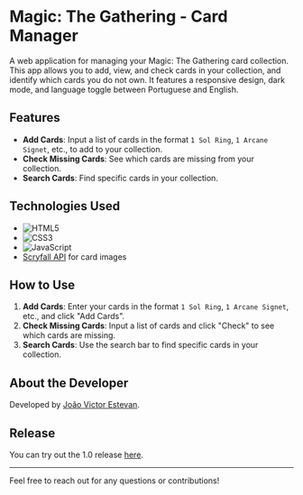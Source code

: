 # Magic: The Gathering - Card Manager

A web application for managing your Magic: The Gathering card collection. This app allows you to add, view, and check cards in your collection, and identify which cards you do not own. It features a responsive design, dark mode, and language toggle between Portuguese and English.

## Features

- **Add Cards**: Input a list of cards in the format `1 Sol Ring`, `1 Arcane Signet`, etc., to add to your collection.
- **Check Missing Cards**: See which cards are missing from your collection.
- **Search Cards**: Find specific cards in your collection.


## Technologies Used

- ![HTML5](https://img.shields.io/badge/HTML5-%23E34F26.svg?style=flat&logo=html5&logoColor=white) 
- ![CSS3](https://img.shields.io/badge/CSS3-%231572B6.svg?style=flat&logo=css3&logoColor=white) 
- ![JavaScript](https://img.shields.io/badge/JavaScript-%23F7DF1C.svg?style=flat&logo=javascript&logoColor=black) 
- [Scryfall API](https://scryfall.com) for card images

## How to Use

1. **Add Cards**: Enter your cards in the format `1 Sol Ring`, `1 Arcane Signet`, etc., and click "Add Cards".
2. **Check Missing Cards**: Input a list of cards and click "Check" to see which cards are missing.
3. **Search Cards**: Use the search bar to find specific cards in your collection.

## About the Developer

Developed by [João Victor Estevan](https://github.com/jow320).

## Release

You can try out the 1.0 release [here](https://jow320.github.io/deck-checker/).

---

Feel free to reach out for any questions or contributions!
